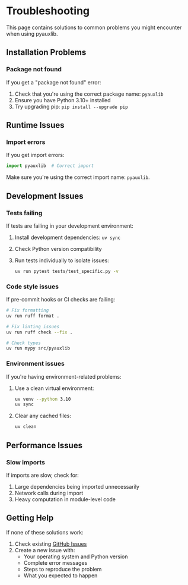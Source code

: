 # Troubleshooting

This page contains solutions to common problems you might encounter when using pyauxlib.

## Installation Problems

### Package not found

If you get a "package not found" error:

1. Check that you're using the correct package name: `pyauxlib`
2. Ensure you have Python 3.10+ installed
3. Try upgrading pip: `pip install --upgrade pip`

## Runtime Issues

### Import errors

If you get import errors:

```python
import pyauxlib  # Correct import
```

Make sure you're using the correct import name: `pyauxlib`.

## Development Issues

### Tests failing

If tests are failing in your development environment:

1. Install development dependencies: `uv sync`
2. Check Python version compatibility
3. Run tests individually to isolate issues:

   ```bash
   uv run pytest tests/test_specific.py -v
   ```

### Code style issues

If pre-commit hooks or CI checks are failing:

```bash
# Fix formatting
uv run ruff format .

# Fix linting issues
uv run ruff check --fix .

# Check types
uv run mypy src/pyauxlib
```

### Environment issues

If you're having environment-related problems:

1. Use a clean virtual environment:
   ```bash
   uv venv --python 3.10
   uv sync
   ```

2. Clear any cached files:
   ```bash
   uv clean
   ```

## Performance Issues

### Slow imports

If imports are slow, check for:

1. Large dependencies being imported unnecessarily
2. Network calls during import
3. Heavy computation in module-level code

## Getting Help

If none of these solutions work:

1. Check existing [GitHub Issues](https://github.com/psolsfer/pyauxlib/issues)
2. Create a new issue with:
   - Your operating system and Python version
   - Complete error messages
   - Steps to reproduce the problem
   - What you expected to happen
